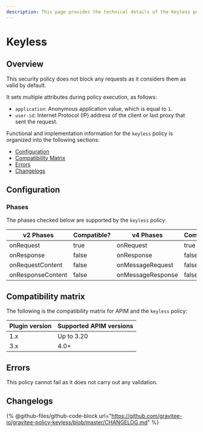 ```yaml
---
description: This page provides the technical details of the Keyless policy
---
```


# Keyless

## Overview

This security policy does not block any requests as it considers them as valid by default.

It sets multiple attributes during policy execution, as follows:

* `application`: Anonymous application value, which is equal to `1`.
* `user-id`: Internet Protocol (IP) address of the client or last proxy that sent the request.

Functional and implementation information for the `keyless` policy is organized into the following sections:

* [Configuration](keyless.md#configuration)
* [Compatibility Matrix](keyless.md#compatibility-matrix)
* [Errors](keyless.md#errors)
* [Changelogs](keyless.md#changelogs)

## Configuration

### Phases

The phases checked below are supported by the `keyless` policy:

<table data-full-width="false"><thead><tr><th width="202">v2 Phases</th><th width="139" data-type="checkbox">Compatible?</th><th width="176.41136671177264">v4 Phases</th><th data-type="checkbox">Compatible?</th></tr></thead><tbody><tr><td>onRequest</td><td>true</td><td>onRequest</td><td>true</td></tr><tr><td>onResponse</td><td>false</td><td>onResponse</td><td>false</td></tr><tr><td>onRequestContent</td><td>false</td><td>onMessageRequest</td><td>false</td></tr><tr><td>onResponseContent</td><td>false</td><td>onMessageResponse</td><td>false</td></tr></tbody></table>

## Compatibility matrix

The following is the compatibility matrix for APIM and the `keyless` policy:

| Plugin version | Supported APIM versions |
| -------------- | ----------------------- |
| 1.x            | Up to 3.20              |
| 3.x            | 4.0+                    |

## Errors

This policy cannot fail as it does not carry out any validation.

## Changelogs

{% @github-files/github-code-block url="https://github.com/gravitee-io/gravitee-policy-keyless/blob/master/CHANGELOG.md" %}
